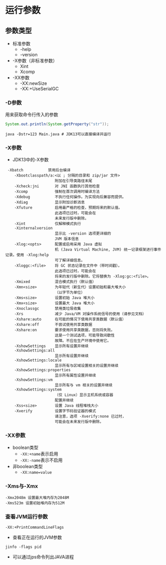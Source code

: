 # 运行参数

## 参数类型

- 标准参数
  - -help
  - -version
- -X参数（非标准参数）
  - Xint
  - Xcomp
- -XX参数
  - -XX:newSize
  - -XX:+UseSerialGC

### -D参数

用来获取命令行传入的参数

```java
System.out.println(System.getProperty("str"));
```

```shell
java -Dstr=123 Main.java # JDK13可以直接编译并运行
```

### -X参数

- JDK13中的-X参数

```
 -Xbatch           禁用后台编译
    -Xbootclasspath/a:<以 ; 分隔的目录和 zip/jar 文件>
                      附加在引导类路径末尾
    -Xcheck:jni       对 JNI 函数执行其他检查
    -Xcomp            强制在首次调用时编译方法
    -Xdebug           不执行任何操作。为实现向后兼容而提供。
    -Xdiag            显示附加诊断消息
    -Xfuture          启用最严格的检查，预期将来的默认值。
                      此选项已过时，可能会在
                      未来发行版中删除。
    -Xint             仅解释模式执行
    -Xinternalversion
                      显示比 -version 选项更详细的
                      JVM 版本信息
    -Xlog:<opts>      配置或启用采用 Java 虚拟
                      机 (Java Virtual Machine, JVM) 统一记录框架进行事件记录。使用 -Xlog:help
                      可了解详细信息。
    -Xloggc:<file>    将 GC 状态记录在文件中（带时间戳）。
                      此选项已过时，可能会在
                      将来的发行版中删除。它将替换为 -Xlog:gc:<file>。
    -Xmixed           混合模式执行（默认值）
    -Xmn<size>        为年轻代（新生代）设置初始和最大堆大小
                      （以字节为单位）
    -Xms<size>        设置初始 Java 堆大小
    -Xmx<size>        设置最大 Java 堆大小
    -Xnoclassgc       禁用类垃圾收集
    -Xrs              减少 Java/VM 对操作系统信号的使用（请参见文档）
    -Xshare:auto      在可能的情况下使用共享类数据（默认值）
    -Xshare:off       不尝试使用共享类数据
    -Xshare:on        要求使用共享类数据，否则将失败。
                      这是一个测试选项，可能导致间歇性
                      故障。不应在生产环境中使用它。
    -XshowSettings    显示所有设置并继续
    -XshowSettings:all
                      显示所有设置并继续
    -XshowSettings:locale
                      显示所有与区域设置相关的设置并继续
    -XshowSettings:properties
                      显示所有属性设置并继续
    -XshowSettings:vm
                      显示所有与 vm 相关的设置并继续
    -XshowSettings:system
                      （仅 Linux）显示主机系统或容器
                      配置并继续
    -Xss<size>        设置 Java 线程堆栈大小
    -Xverify          设置字节码验证器的模式
                      请注意，选项 -Xverify:none 已过时，
                      可能会在未来发行版中删除。

```

### -XX参数

- boolean类型
  - `-XX:+name`表示启用
  - `-XX:-name`表示不启用
- 非boolean类型
  - `-XX:name=value`

### -Xms与-Xmx

```text
-Xmx2048m 设置最大堆内存为2048M
-Xms523m 设置初始堆内存为512M
```

### 查看JVM运行参数

```
-XX:+PrintCommandLineFlags
```

- 查看正在运行的JVM参数

```
jinfo -flags pid
```

- 可以通过jps命令列出JAVA进程

